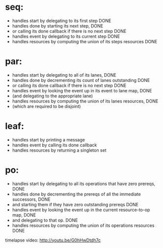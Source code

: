 # seq:

* handles start by delegating to its first step DONE
* handles done by starting its next step, DONE
* or calling its done callback if there is no next step DONE
* handles event by delegating to its current step DONE
* handles resources by computing the union of its steps resources DONE

# par:

* handles start by delegating to all of its lanes, DONE
* handles done by decrementing its count of lanes outstanding DONE
* or calling its done callback if there is no next step DONE
* handles event by looking the event up in its event to lane map, DONE
* (and delegating to the appropriate lane)
* handles resources by computing the union of its lanes resources, DONE
* (which are required to be disjoint)

# leaf:

* handles start by printing a message
* handles event by calling its done callback
* handles resources by returning a singleton set

# po:

* handles start by delegating to all its operations that have zero prereqs, DONE
* handles done by decrementing the prereqs of all the immediate successors, DONE
* and starting them if they have zero outstanding prereqs DONE
* handles event by looking the event up in the current resource-to-op map, DONE
* and delegating to that op. DONE
* handles resources by computing the union of its operations resources DONE

timelapse video: http://youtu.be/G0hHwDtdh7c
